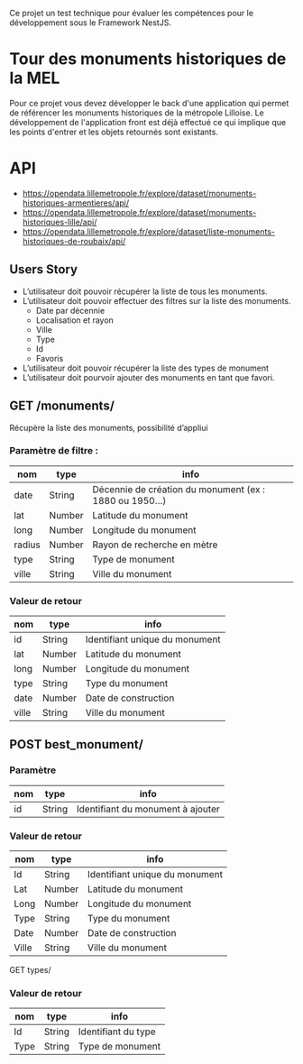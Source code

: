 
Ce projet un test technique pour évaluer les compétences pour le développement sous le Framework NestJS.

# Tour des monuments historiques de la MEL

Pour ce projet vous devez développer le back d'une application qui permet de référencer les monuments historiques de la métropole Lilloise. Le développement de l'application front est déjà effectué ce qui implique que les points d'entrer et les objets retournés sont existants.

# API

- https://opendata.lillemetropole.fr/explore/dataset/monuments-historiques-armentieres/api/
- https://opendata.lillemetropole.fr/explore/dataset/monuments-historiques-lille/api/
- https://opendata.lillemetropole.fr/explore/dataset/liste-monuments-historiques-de-roubaix/api/


## Users Story
- L’utilisateur doit pouvoir récupérer la liste de tous les monuments. 
- L’utilisateur doit pouvoir effectuer des filtres sur la liste des monuments.
    - Date par décennie
    - Localisation et rayon
    - Ville
    - Type
    - Id
    - Favoris
- L’utilisateur doit pouvoir récupérer la liste des types de monument
- L’utilisateur doit pourvoir ajouter des monuments en tant que favori.


## GET /monuments/
Récupère la liste des monuments, possibilité d’appliui

### Paramètre de filtre : 
| nom  	| type 	| info 	|
|------	|------	|------	|
| date  |	String |	Décennie de création du monument (ex : 1880 ou 1950…) |
| lat   |	Number |	Latitude du monument |
| long  |	Number |	Longitude du monument |
| radius    |	Number | 	Rayon de recherche en mètre |
| type  |	String |	Type de monument |
| ville |	String |	Ville du monument |

### Valeur de retour


| nom  	| type 	| info 	|
|------	|------	|------	|
| id |	String |	Identifiant unique du monument|
| lat |	Number |	Latitude du monument|
| long |	Number |	Longitude du monument|
| type |	String |	Type du monument|
| date |	Number |	Date de construction|
| ville |	String |	Ville du monument|

    
## POST best_monument/


### Paramètre
| nom  	| type 	| info 	|
|------	|------	|------	|
|id |	String |	Identifiant du monument à ajouter |

### Valeur de retour 
| nom  	| type 	| info 	|
|------	|------	|------	|
| Id |	String | 	Identifiant unique du monument |
| Lat |	Number | 	Latitude du monument |
| Long |	Number | 	Longitude du monument |
| Type |	String | 	Type du monument |
| Date |	Number | 	Date de construction |
| Ville |	String | 	Ville du monument |


GET types/
### Valeur de retour

| nom  	| type 	| info 	|
|------	|------	|------	|
|Id | 	String |	Identifiant du type |
|Type | 	String |	Type de monument |
